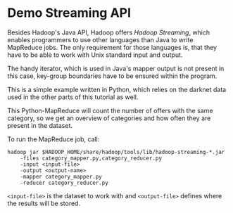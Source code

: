 # Demo Streaming API

Besides Hadoop's Java API, Hadoop offers *Hadoop Streaming*, which enables programmers to use other languages than Java to write MapReduce jobs. The only requirement for those languages is, that they have to be able to work with Unix standard input and output.

The handy iterator, which is used in Java's mapper output is not present in this case, key-group boundaries have to be ensured within the program.

This is a simple example written in Python, which relies on the darknet data used in the other parts of this tutorial as well.

This Python-MapReduce will count the number of offers with the same category, so we get an overview of categories and how often they are present in the dataset.

To run the MapReduce job, call:

```shell
hadoop jar $HADOOP_HOME/share/hadoop/tools/lib/hadoop-streaming-*.jar
	-files category_mapper.py,category_reducer.py
	-input <input-file>
	-output <output-name>
	-mapper category_mapper.py
	-reducer category_reducer.py
```

`<input-file>` is the dataset to work with and `<output-file>` defines where the results will be stored.